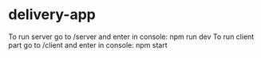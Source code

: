 # delivery-app   
To run server go to /server and enter in console: npm run dev
To run client part go to /client and enter in console: npm start
